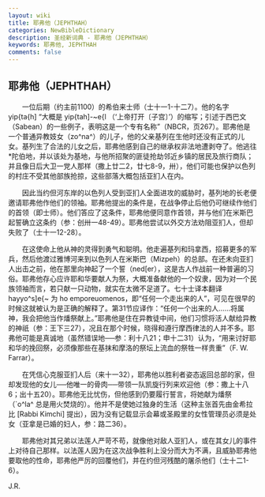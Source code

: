 ```yaml
---
layout: wiki
title: 耶弗他（JEPHTHAH）
categories: NewBibleDictionary
description: 圣经新词典 - 耶弗他（JEPHTHAH）
keywords: 耶弗他, JEPHTHAH
comments: false
---
```


## 耶弗他（JEPHTHAH）

　　一位后期（约主前1100）的希伯来士师（士十一1-十二7）。他的名字 yip{ta{h] “大概是 yip{tah]-~e{l （‘上帝打开〔子宫〕’）的缩写；引述于西巴文（Sabean）的一些例子，表明这是一个专有名称”（NBCR，页267）。耶弗他是一个普通异教妓女（zo^na^）的儿子，他的父亲基列在生他时还没有正式的儿女。基列生了合法的儿女之后，耶弗他感到自己的继承权非法地遭剥夺了。他逃往*陀伯地，并以该处为基地，与他所招聚的匪徒抢劫邻近乡镇的居民及旅行商队；并且像日后大卫一党人那样（撒上廿二2，廿七8-9，卅），他们可能也保护以色列的村庄不受其他部族抢掠，这些部落大概包括亚扪人在内。

　　因此当约但河东岸的以色列人受到亚扪人全面进攻的威胁时，基列地的长老便邀请耶弗他作他们的领袖。耶弗他提出的条件是，在战争停止后他仍可继续作他们的首领（即士师）。他们答应了这条件，耶弗他便同意作首领，并与他们在米斯巴起誓确立这条约（参：创卅一48-49）。耶弗他尝试以外交方法劝阻亚扪人，但却失败了（士十一12-28）。

　　在这使命上他从神的灵得到勇气和聪明。他走遍基列和玛拿西，招募更多的军兵，然后他渡过雅博河来到以色列人在米斯巴（Mizpeh）的总部。在还未向亚扪人出击之前，他在那里向神起了一个誓（ned[er），这是古人作战前一种普遍的习俗。耶弗他存心应许耶和华要献人为祭，大概准备献他的一个奴隶，因为对一个民族领袖而言，若只献一只动物，就实在太微不足道了。七十士译本翻译 hayyo^s]e{~ 为 ho emporeuomenos，即“任何一个走出来的人”，可见在很早的时候这就被认为是正确的解释了。第31节应译作：“任何一个出来的人……将属神，我会把他当作燔祭献上。”耶弗他是住在异教徒中间，他们习惯将活人献给异教的神祇（参：王下三27），况且在那个时候，晓得和遵行摩西律法的人并不多。耶弗他可能是真诚地（虽然错误地──参：利十八21；申十二31）认为，“用来讨好耶和华的挽回祭，必须像那些在基抹和摩洛的祭坛上流血的祭牲一样贵重”（F. W. Farrar）。

　　在凭信心克服亚扪人后（来十一32），耶弗他以胜利者姿态返回总部的家，但却发现他的女儿──他唯一的骨肉──带领一队凯旋行列来欢迎他（参：撒上十八6；出十五20）。耶弗他无比忧伤，但他感到仍要履行誓言，将她献为燔祭（`o^la^ 总是用火焚烧的）。他并不是使她过独身的生活（这种主张首先由金希拉比 [Rabbi Kimchi] 提出），因为没有记载显示会幕或圣殿里的女性管理员必须是处女（亚拿是已婚的妇人，参：路二36）。

　　耶弗他对其兄弟以法莲人严苛不苟，就像他对敌人亚扪人，或在其女儿的事件上对待自己那样。以法莲人因为在这次战争胜利上没分而大为不满，且威胁耶弗他要取他的性命，耶弗他严厉的回覆他们，并在约但河残酷的屠杀他们（士十二1-6）。

J.R.






